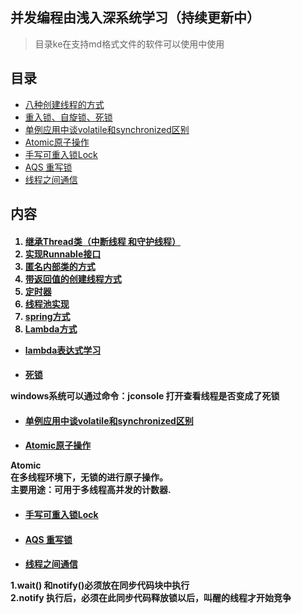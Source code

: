 ## 并发编程由浅入深系统学习（持续更新中）

> 目录ke在支持md格式文件的软件可以使用中使用
## 目录
- [八种创建线程的方式](#0)
- [重入锁、自旋锁、死锁](#1)
- [单例应用中谈volatile和synchronized区别](#2)
- [Atomic原子操作](#3)
- [手写可重入锁Lock](#4)
- [AQS 重写锁](#5)
- [线程之间通信](#7)



## 内容
<h4 id="0" />

1. [继承Thread类（中断线程 和守护线程）](./src/main/java/top/lfyao/thread/threadImplementMethod/MethodOne.java)
2. [实现Runnable接口](./src/main/java/top/lfyao/thread/threadImplementMethod/MethodTwo.java)
3. [匿名内部类的方式](./src/main/java/top/lfyao/thread/threadImplementMethod/MethodThree.java)
4. [带返回值的创建线程方式](./src/main/java/top/lfyao/thread/threadImplementMethod/MethodFour.java)
5. [定时器](./src/main/java/top/lfyao/thread/threadImplementMethod/MethodFive.java)
6. [线程池实现](./src/main/java/top/lfyao/thread/threadImplementMethod/MethodSix.java)
7. [spring方式](./src/main/java/top/lfyao/thread/threadImplementMethod/MethodSeven.java)
8. [Lambda方式](./src/main/java/top/lfyao/thread/threadImplementMethod/MethodEightLambda.java)
- [lambda表达式学习](./src/main/java/top/lfyao/thread/threadImplementMethod/LambdaTest.java)


<h4 id="1" />

- [死锁](./src/main/java/top/lfyao/thread/lock/DeadLock.java)

<span>
windows系统可以通过命令：jconsole 打开查看线程是否变成了死锁
<span/>

<h4 id="2" />

- [单例应用中谈volatile和synchronized区别](./src/main/java/top/lfyao/thread/lock/VolatileLock.java)

<h4 id="3" />

- [Atomic原子操作](./src/main/java/top/lfyao/thread/lock/AtomicOperator.java)

<span>
Atomic<br/>
在多线程环境下，无锁的进行原子操作。<br/>
主要用途：可用于多线程高并发的计数器.
<span/>

<h4 id="4" />

- [手写可重入锁Lock](src/main/java/top/lfyao/thread/lockImplement/MyLock.java)

<h4 id="5" />

- [AQS 重写锁](src/main/java/top/lfyao/thread/lockImplement/MyLock2.java)

<h4 id="7" />

- [线程之间通信](./src/main/java/top/lfyao/thread/threadCommunication/Demo.java)

<span>
1.wait() 和notify()必须放在同步代码块中执行<br/>
2.notify 执行后，必须在此同步代码释放锁以后，叫醒的线程才开始竞争<br/>
<span/>



